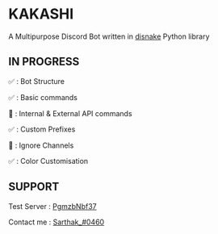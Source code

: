
# KAKASHI

A Multipurpose Discord Bot written in [disnake](https://github.com/DisnakeDev/disnake) Python library

## IN PROGRESS

✅ : Bot Structure

✅ : Basic commands

🔲 : Internal & External API commands

✅ : Custom Prefixes

🔲 : Ignore Channels

✅ : Color Customisation

## SUPPORT 

Test Server : [PgmzbNbf37](https://discord.gg/PgmzbNbf37)

Contact me : [Sarthak_#0460](https://discord.com/users/580034015759826944)

